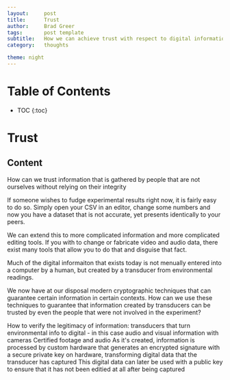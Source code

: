 ```yaml
---
layout:     post
title:      Trust
author:     Brad Greer
tags: 		post template
subtitle:  	How we can achieve trust with respect to digital information
category:   thoughts

theme: night
---
```

<!-- Start Writing Below in Markdown -->

# Table of Contents

* TOC
{:toc}

# Trust

## Content

How can we trust information that is gathered by people that are not ourselves without relying on their integrity

If someone wishes to fudge experimental results right now, it is fairly easy to do so. Simply open your CSV in an editor, change some numbers and now you have a dataset that is not accurate, yet presents identically to your peers.

We can extend this to more complicated information and more complicated editing tools. If you with to change or fabricate video and audio data, there exist many tools that allow you to do that and disguise that fact.

Much of the digital informaiton that exists today is not menually entered into a computer by a human, but created by a transducer from environmental readings.

We now have at our disposal modern cryptographic techniques that can guarantee certain information in certain contexts. How can we use these techniques to guarantee that information created by transducers can be trusted by even the people that were not involved in the experiment?

How to verify the legitimacy of information: transducers that turn environmental info to digital - in this case audio and visual information with cameras
Certified footage and audio
As it's created, information is processed by custom hardware that generates an encrypted signature with a secure private key on hardware, transforming digital data that the transducer has captured
This digital data can later be used with a public key to ensure that it has not been editied at all after being captured
